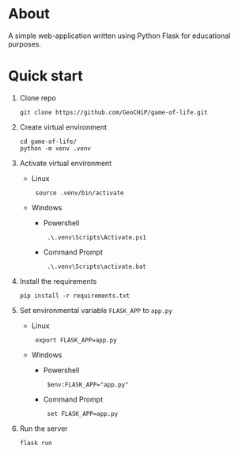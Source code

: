 # About

A simple web-application written using Python Flask for educational purposes.

# Quick start

1. Clone repo

       git clone https://github.com/GeoCHiP/game-of-life.git

2. Create virtual environment

       cd game-of-life/
       python -m venv .venv

3. Activate virtual environment

    * Linux

           source .venv/bin/activate

    * Windows

        * Powershell

               .\.venv\Scripts\Activate.ps1
        
        * Command Prompt

               .\.venv\Scripts\activate.bat

4. Install the requirements

       pip install -r requirements.txt

5. Set environmental variable `FLASK_APP` to `app.py`

    * Linux

           export FLASK_APP=app.py
        
    * Windows

        * Powershell

               $env:FLASK_APP="app.py"
        
        * Command Prompt

               set FLASK_APP=app.py

6. Run the server

       flask run
